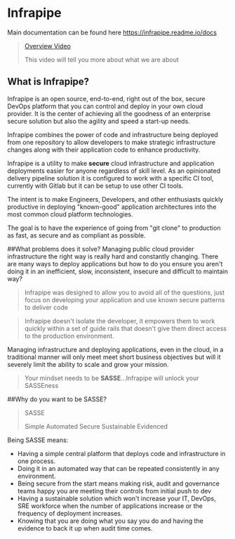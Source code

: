 # Infrapipe

Main documentation can be found here <a href="https://infrapipe.readme.io/docs" target="_blank">https://infrapipe.readme.io/docs</a>

> <a href="https://youtu.be/ULkwybfK9As" target="_blank">Overview Video</a>
> 
> This video will tell you more about what we are about

## What is Infrapipe?
Infrapipe is an open source, end-to-end, right out of the box, secure DevOps platform that you can control and deploy in your own cloud provider.  It is the center of achieving all the goodness of an enterprise secure solution but also the agility and speed a start-up needs.

Infrapipe combines the power of code and infrastructure being deployed from one repository to allow developers to make strategic infrastructure changes along with their application code to enhance productivity.

Infrapipe is a utility to make **secure** cloud infrastructure and application deployments easier for anyone regardless of skill level.  As an opinionated delivery pipeline solution it is configured to work with a specific CI tool, currently with Gitlab but it can be setup to use other CI tools.

The intent is to make Engineers, Developers, and other enthusiasts quickly productive in deploying "known-good" application architectures into the most common cloud platform technologies.

The goal is to have the experience of going from "git clone" to production as fast, as secure and as compliant as possible.

##What problems does it solve?
Managing public cloud provider infrastructure the right way is really hard and constantly changing.  There are many ways to deploy applications but how to do you ensure you aren't doing it in an inefficient, slow, inconsistent, insecure and difficult to maintain way?  

> Infrapipe was designed to allow you to avoid all of the questions, just focus on developing your application and use known secure patterns to deliver code

> Infrapipe doesn't isolate the developer, it empowers them to work quickly within a set of guide rails that doesn't give them direct access to the production environment.

Managing infrastructure and deploying applications, even in the cloud, in a traditional manner will only meet meet short business objectives but will it severely limit the ability to scale and grow your mission.

> Your mindset needs to be **SASSE**...Infrapipe will unlock your SASSEness

##Why do you want to be SASSE?

> SASSE
>
> Simple 
> Automated 
> Secure
> Sustainable
> Evidenced

Being SASSE means:
* Having a simple central platform that deploys code and infrastructure in one process.  
* Doing it in an automated way that can be repeated consistently in any environment.
* Being secure from the start means making risk, audit and governance teams happy you are meeting their controls from initial push to dev
* Having a sustainable solution which won't increase your IT, DevOps, SRE workforce when the number of applications increase or the frequency of deployment increases.
* Knowing that you are doing what you say you do and having the evidence to back it up when audit time comes.
